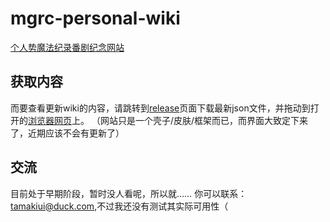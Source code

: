 # mgrc-personal-wiki
[个人势魔法纪录番剧纪念网站](https://saturday-morning.github.io/mgrc-personal-wiki/magireco.html)

## 获取内容
而要查看更新wiki的内容，请跳转到[release](https://github.com/Saturday-morning/mgrc-personal-wiki/releases)页面下载最新json文件，并拖动到打开的[浏览器网页](https://saturday-morning.github.io/mgrc-personal-wiki/magireco.html)上。
（网站只是一个壳子/皮肤/框架而已，而界面大致定下来了，近期应该不会有更新了）

## 交流
目前处于早期阶段，暂时没人看呢，所以就……
你可以联系：tamakiui@duck.com,不过我还没有测试其实际可用性（
